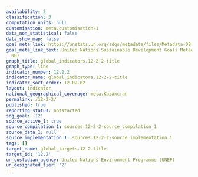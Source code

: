 ```yaml
---
availability: 2
classification: 3
computation_units: null
customisation: meta.customisation-1
data_non_statistical: false
data_show_map: false
goal_meta_link: https://unstats.un.org/sdgs/metadata/files/Metadata-08-04-02.pdf
goal_meta_link_text: United Nations Sustainable Development Goals Metadata (PDF 783
  KB)
graph_title: global_indicators.12-2-2-title
graph_type: line
indicator_number: 12.2.2
indicator_name: global_indicators.12-2-2-title
indicator_sort_order: 12-02-02
layout: indicator
national_geographical_coverage: meta.Казахстан
permalink: /12-2-2/
published: true
reporting_status: notstarted
sdg_goal: '12'
source_active_1: true
source_compilation_1: sources.12-2-2-source_compilation_1
source_data_1: null
source_implementation_1: sources.12-2-2-source_implementation_1
tags: []
target_name: global_targets.12-2-title
target_id: '12.2'
un_custodian_agency: United Nations Environment Programme (UNEP)
un_designated_tier: '2'
---
```

